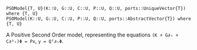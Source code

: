 ```
PSOModel{T, U}(K::U, G::U, C::U, P::U, Q::U, ports::UniqueVector{T}) where {T, U}
PSOModel(K::U, G::U, C::U, P::U, Q::U, ports::AbstractVector{T}) where {T, U}
```

A Positive Second Order model, representing the equations `(K + G∂ₜ + C∂²ₜ)Φ = Px`, `y = Qᵀ∂ₜΦ`.
